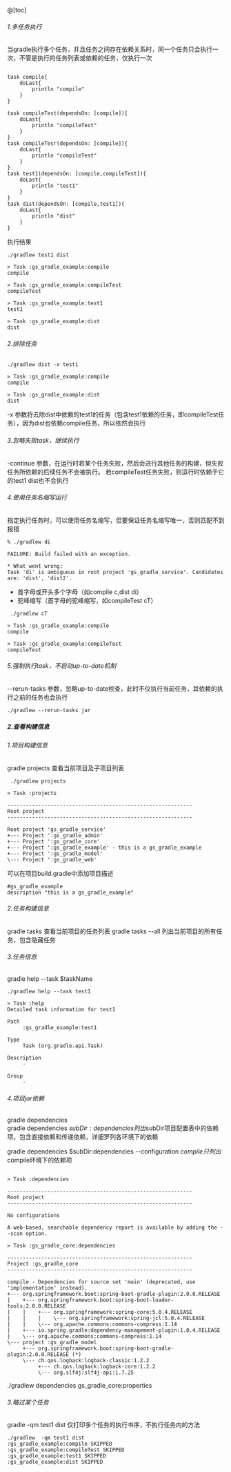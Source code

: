 @[toc]
###### 1.多任务执行
当gradle执行多个任务，并且任务之间存在依赖关系时，同一个任务只会执行一次，不管是执行的任务列表或依赖的任务，仅执行一次
```

task compile{
    doLast{
        println "compile"
    }
}

task compileTest(dependsOn: [compile]){
    doLast{
        println "compileTest"
    }
}
task compileTesr(dependsOn: [compile]){
    doLast{
        println "compileTest"
    }
}
task test1(dependsOn: [compile,compileTest]){
    doLast{
        println "test1"
    }
}
task dist(dependsOn: [compile,test1]){
    doLast{
        println "dist"
    }
}

```
执行结果
```
./gradlew test1 dist

> Task :gs_gradle_example:compile
compile

> Task :gs_gradle_example:compileTest
compileTest

> Task :gs_gradle_example:test1
test1

> Task :gs_gradle_example:dist
dist
```
###### 2.排除任务
```
./gradlew dist -x test1

> Task :gs_gradle_example:compile
compile

> Task :gs_gradle_example:dist
dist
```
-x 参数将去除dist中依赖的test1的任务（包含test1依赖的任务，即compileTest任务），因为dist也依赖compile任务，所以依然会执行
###### 3.忽略失败task，继续执行
-continue 参数，在运行时若某个任务失败，然后会进行其他任务的构建，但失败任务所依赖的后续任务不会被执行。
若compileTest任务失败，则运行时依赖于它的test1 dist也不会执行
###### 4.使用任务名缩写运行
指定执行任务时，可以使用任务名缩写，但要保证任务名缩写唯一，否则匹配不到报错
```
% ./gradlew di           

FAILURE: Build failed with an exception.

* What went wrong:
Task 'di' is ambiguous in root project 'gs_gradle_service'. Candidates are: 'dist', 'dist2'.
```
* 首字母或开头多个字母（如compile c,dist di）
* 驼峰缩写（首字母的驼峰缩写，如compileTest cT）
```
 ./gradlew cT

> Task :gs_gradle_example:compile
compile

> Task :gs_gradle_example:compileTest
compileTest

```
###### 5.强制执行task，不启动up-to-date机制
--rerun-tasks 参数，忽略up-to-date检查，此时不仅执行当前任务，其依赖的执行之前的任务也会执行
```
./gradlew --rerun-tasks jar
```
##### 2.查看构建信息
###### 1.项目构建信息
gradle projects 查看当前项目及子项目列表
```
 ./gradlew projects

> Task :projects

------------------------------------------------------------
Root project
------------------------------------------------------------

Root project 'gs_gradle_service'
+--- Project ':gs_gradle_admin'
+--- Project ':gs_gradle_core'
+--- Project ':gs_gradle_example' - this is a gs_gradle_example
+--- Project ':gs_gradle_model'
\--- Project ':gs_gradle_web'

```
可以在项目build.gradle中添加项目描述
```
#gs_gradle_example 
description "this is a gs_gradle_example"
```
###### 2.任务构建信息
gradle tasks 查看当前项目的任务列表
gradle tasks --all 列出当前项目的所有任务，包含隐藏任务

###### 3.任务信息
gradle help --task $taskName 
```
./gradlew help --task test1

> Task :help
Detailed task information for test1

Path
     :gs_gradle_example:test1

Type
     Task (org.gradle.api.Task)

Description
     -

Group
     -

```
###### 4.项目jar依赖
gradle dependencies  
gradle dependencies $subDir:dependencies 列出$subDir项目配置表中的依赖项，包含直接依赖和传递依赖，详细罗列各环境下的依赖

gradle dependencies $subDir:dependencies --configuration $compile 只列出$compile环境下的依赖项
```./gradlew dependencies gs_gradle_core:dependencies  --configuration compile

> Task :dependencies

------------------------------------------------------------
Root project
------------------------------------------------------------

No configurations

A web-based, searchable dependency report is available by adding the --scan option.

> Task :gs_gradle_core:dependencies

------------------------------------------------------------
Project :gs_gradle_core
------------------------------------------------------------

compile - Dependencies for source set 'main' (deprecated, use 'implementation' instead).
+--- org.springframework.boot:spring-boot-gradle-plugin:2.0.0.RELEASE
|    +--- org.springframework.boot:spring-boot-loader-tools:2.0.0.RELEASE
|    |    +--- org.springframework:spring-core:5.0.4.RELEASE
|    |    |    \--- org.springframework:spring-jcl:5.0.4.RELEASE
|    |    \--- org.apache.commons:commons-compress:1.14
|    +--- io.spring.gradle:dependency-management-plugin:1.0.4.RELEASE
|    \--- org.apache.commons:commons-compress:1.14
\--- project :gs_gradle_model
     +--- org.springframework.boot:spring-boot-gradle-plugin:2.0.0.RELEASE (*)
     \--- ch.qos.logback:logback-classic:1.2.2
          +--- ch.qos.logback:logback-core:1.2.2
          \--- org.slf4j:slf4j-api:1.7.25

```

./gradlew dependencies gs_gradle_core:properties

###### 3.略过某个任务
gradle  -qm test1 dist 仅打印多个任务的执行书序，不执行任务内的方法
```
./gradlew  -qm test1 dist                       
:gs_gradle_example:compile SKIPPED
:gs_gradle_example:compileTest SKIPPED
:gs_gradle_example:test1 SKIPPED
:gs_gradle_example:dist SKIPPED

```




